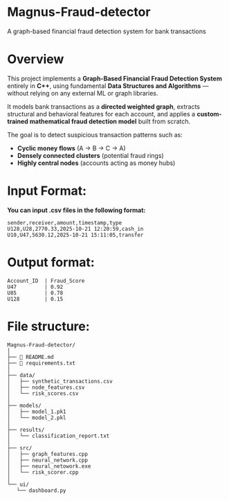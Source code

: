 # Magnus-Fraud-detector
A graph-based financial fraud detection system for bank transactions

# Overview

This project implements a **Graph-Based Financial Fraud Detection System** entirely in **C++**, using fundamental **Data Structures and Algorithms** — without relying on any external ML or graph libraries.

It models bank transactions as a **directed weighted graph**, extracts structural and behavioral features for each account, and applies a **custom-trained mathematical fraud detection model** built from scratch.

The goal is to detect suspicious transaction patterns such as:
- **Cyclic money flows** (A → B → C → A)
- **Densely connected clusters** (potential fraud rings)
- **Highly central nodes** (accounts acting as money hubs)

# Input Format: 

**You can input .csv files in the following format:**
```
sender,receiver,amount,timestamp,type
U128,U28,2770.33,2025-10-21 12:20:59,cash_in
U10,U47,5630.12,2025-10-21 15:11:05,transfer
```

# Output format:
```
Account_ID  | Fraud_Score
U47         | 0.92
U85         | 0.78
U128        | 0.15
```

# File structure:

```
Magnus-Fraud-detector/
│
├── 📄 README.md
├── 📄 requirements.txt
│
├── data/
│   ├── synthetic_transactions.csv                  
│   ├── node_features.csv     
│   └── risk_scores.csv         
│
├── models/
│   ├── model_1.pk1
│   └── model_2.pkl           
│
├── results/
│   └── classification_report.txt   
│
├── src/         
│   ├── graph_features.cpp        
│   ├── neural_network.cpp  
│   ├── neural_netowork.exe         
│   └── risk_scorer.cpp              
│
└── ui/
   └── dashboard.py

```